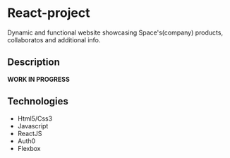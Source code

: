 # React-project

Dynamic and functional website showcasing Space's(company) products, collaboratos and additional info.

## Description

**WORK IN PROGRESS**

## Technologies

- Html5/Css3
- Javascript
- ReactJS
- Auth0
- Flexbox
